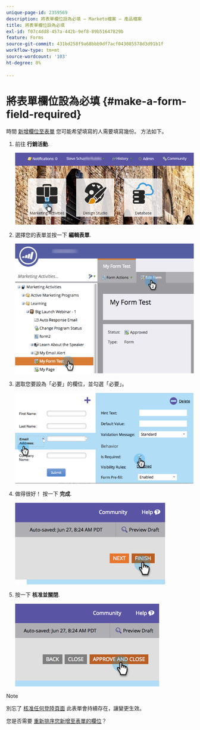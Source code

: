 ```yaml
---
unique-page-id: 2359569
description: 將表單欄位設為必填 — Marketo檔案 — 產品檔案
title: 將表單欄位設為必填
exl-id: f07c4dd8-457a-442b-9ef8-89b51647829b
feature: Forms
source-git-commit: 431bd258f9a68bbb9df7acf043085578d3d91b1f
workflow-type: tm+mt
source-wordcount: '103'
ht-degree: 0%

---
```


# 將表單欄位設為必填 {#make-a-form-field-required}

時間 [新增欄位至表單](/help/marketo/product-docs/demand-generation/forms/creating-a-form/add-a-field-to-a-form.md) 您可能希望填寫的人需要填寫幾份。 方法如下。

1. 前往 **行銷活動**.

   ![](assets/login-marketing-activities-4.png)

1. 選擇您的表單並按一下 **編輯表單**.

   ![](assets/editform-2.png)

1. 選取您要設為「必要」的欄位，並勾選「必要」。

   ![](assets/image2014-9-15-17-3a30-3a44.png)

1. 做得很好！ 按一下 **完成**.

   ![](assets/image2014-9-15-17-3a30-3a58.png)

1. 按一下 **核准並關閉**.

   ![](assets/image2014-9-15-17-3a31-3a11.png)

>[!NOTE]
>
>別忘了 [核准任何登陸頁面](/help/marketo/product-docs/demand-generation/landing-pages/understanding-landing-pages/approve-unapprove-or-delete-a-landing-page.md) 此表單會持續存在，讓變更生效。

您是否需要 [重新排序您新增至表單的欄位](/help/marketo/product-docs/demand-generation/forms/form-fields/reorder-fields-in-a-form.md)？
